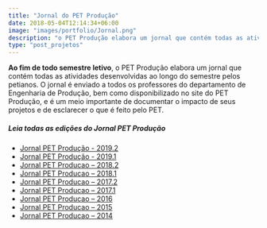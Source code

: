 ```yaml
---
title: "Jornal do PET Produção"
date: 2018-05-04T12:14:34+06:00
image: "images/portfolio/Jornal.png"
description: "o PET Produção elabora um jornal que contém todas as atividades desenvolvidas ao longo do semestre pelos petianos"
type: "post_projetos"
--- 
```


**Ao fim de todo semestre letivo**, o PET Produção elabora um jornal que contém todas as atividades desenvolvidas ao longo do semestre pelos petianos.
O jornal é enviado a todos os professores do departamento de Engenharia de Produção, bem como disponibilizado no site do PET Produção, e é um meio importante de documentar o impacto de seus projetos e de esclarecer o que é feito pelo PET.

##### Leia todas as edições do Jornal PET Produção

* [Jornal PET Produção - 2019.2](https://drive.google.com/file/d/1z0nWNlTGqwSk2c22kVNEJjCMgc8M-VnI/view?usp=sharing)
* [Jornal PET Produção - 2019.1](https://drive.google.com/file/d/1CilLI8CRe9x_45CkKpwk9Yd3xbUk1Nt0/view?usp=sharing)
* [Jornal PET Producao – 2018.2](https://drive.google.com/file/d/1_r8lhB9XGuIfSyBmjwuTYV1DzBJx47VD/view?usp=sharing)
* [Jornal PET Producao – 2018.1](https://drive.google.com/file/d/1UrlmGpUl52OjmSEZjd2v04Jhn2P5FFCw/view?usp=sharing)
* [Jornal PET Producao – 2017.2](https://drive.google.com/file/d/1_k0pIwACIbvUxQ1z58xAofMK_8sdUTev/view?usp=sharing)
* [Jornal PET Producao – 2017.1](https://drive.google.com/file/d/1hc75Nd48YWZoobF2kGx2BSXF7rBO-hVE/view?usp=sharing)
* [Jornal PET Producao – 2016](https://drive.google.com/file/d/1-HS-PVbQXFDsjImsZJ7tKkJnmYQo1pGR/view?usp=sharing)
* [Jornal PET Producao – 2015](https://drive.google.com/file/d/1rqDPtnWOkubw20EaFSJl46hRWC1I6eyx/view?usp=sharing)
* [Jornal PET Producao – 2014](https://drive.google.com/file/d/1MoqloVWxBFlm6gaDgIptzoF8_zdqLc31/view?usp=sharing)




